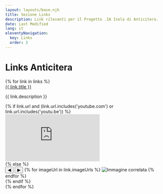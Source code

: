 ```yaml
---
layout: layouts/base.njk
title: Sezione Links
description: Link rilevanti per il Progetto .IA Isola di Anticitera.
date: Last Modified
lang: it
eleventyNavigation:
  key: Links
  order: 3
---
```


<h1>Links Anticitera</h1>

<div class="links-container">
{% for link in links %}
    <div class="link-item">
        <a href="{{ link.url }}" target="_blank" class="link-title">{{ link.title }}</a>
        <p class="link-description">{{ link.description }}</p>
        {% if link.url and (link.url.includes('youtube.com') or link.url.includes('youtu.be')) %}
            <div class="video-container">
                <iframe src="https://www.youtube.com/embed/{{ link.url | youtubeID }}" frameborder="0" allow="accelerometer; autoplay; clipboard-write; encrypted-media; gyroscope; picture-in-picture" allowfullscreen></iframe>
            </div>
        {% else %}
            <div class="gallery">
                <button class="gallery-prev">◀</button>
                <button class="gallery-next">▶</button>
                {% for imageUrl in link.imageUrls %}
                    <img src="{{ imageUrl }}" alt="Immagine correlata">
                {% endfor %}
            </div>
        {% endif %}
    </div>
{% endfor %}
</div>